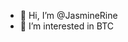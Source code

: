 - 👋 Hi, I’m @JasmineRine
- 👀 I’m interested in BTC

<!---
JasmineRine/JasmineRine is a ✨ special ✨ repository because its `README.md` (this file) appears on your GitHub profile.
You can click the Preview link to take a look at your changes.
--->
